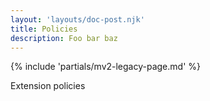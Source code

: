 ```yaml
---
layout: 'layouts/doc-post.njk'
title: Policies
description: Foo bar baz
---
```


{% include 'partials/mv2-legacy-page.md' %}

Extension policies
